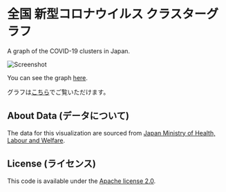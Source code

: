# 全国 新型コロナウイルス クラスターグラフ

A graph of the COVID-19 clusters in Japan.

![Screenshot](https://nagix.github.io/covid19-japan-graph/images/screenshot1.jpg)

You can see the graph [here](https://nagix.github.io/covid19-japan-graph/).

グラフは[こちら](https://nagix.github.io/covid19-japan-graph/)でご覧いただけます。

## About Data (データについて)

The data for this visualization are sourced from [Japan Ministry of Health, Labour and Welfare](https://www.mhlw.go.jp/stf/seisakunitsuite/bunya/0000121431_00086.html).

## License (ライセンス)

This code is available under the [Apache license 2.0](opensource.org/licenses/Apache-2.0).
